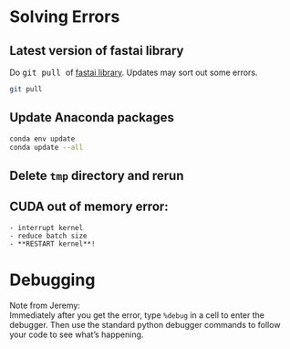 # Solving Errors

## Latest version of fastai library
Do <kbd> git pull </kbd> of [fastai library](https://github.com/fastai/fastai).  Updates may sort out some errors.
```bash
git pull
```
## Update Anaconda packages
```bash
conda env update
conda update --all 
```

## Delete `tmp` directory and rerun  

## CUDA out of memory error:  
    - interrupt kernel
    - reduce batch size
    - **RESTART kernel**!

# Debugging
Note from Jeremy:  
Immediately after you get the error, type `%debug` in a cell to enter the debugger. Then use the standard python debugger commands to follow your code to see what’s happening. 
